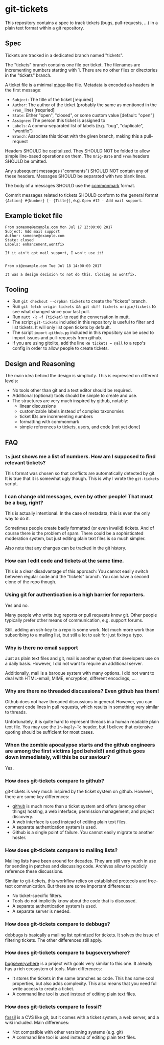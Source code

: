 # git-tickets

This repository contains a spec to track tickets (bugs, pull-requests, …) in a
plain text format within a git repository.


## Spec

Tickets are tracked in a dedicated branch named "tickets".

The "tickets" branch contains one file per ticket. The filenames are
incrementing numbers starting with 1. There are no other files or directories
in the "tickets" branch.

A ticket file is a minimal [mbox]-like file. Metadata is encoded as headers in
the first message:

-	`Subject`: The title of the ticket [required]
-	`Author`: The author of the ticket (probably the same as mentioned in the
	`From_` line) [requried]
-	`State`: Either "open", "closed", or some custom value [default: "open"]
-	`Assignee`: The person this ticket is assigned to
-	`Labels`: A comma-separated list of labels (e.g. "bug", "duplicate",
	"wontfix")
-	`Branch`: Associate this ticket with the given branch, making this a
	pull-request

Headers SHOULD be capitalized.  They SHOULD NOT be folded to allow simple
line-based operations on them.  The `Orig-Date` and `From` headers SHOULD be
omitted.

Any subsequent messages ("comments") SHOULD NOT contain any of these headers.
Messages SHOULD be separated with two blank lines.

The body of a messages SHOULD use the [commonmark] format.

Commit messages related to tickets SHOULD conform to the general format
`{Action} #{Number} [- {Title}]`, e.g. `Open #12 - Add mail support`.


## Example ticket file

	From someone@example.com Mon Jul 17 13:00:00 2017
	Subject: Add mail support
	Author: someone@example.com
	State: closed
	Labels: enhancement,wontfix

	If it ain't got mail support, I won't use it!


	From xi@example.com Tue Jul 18 14:00:00 2017

	It was a design decision to not do this. Closing as wontfix.


## Tooling

-	Run `git checkout --orphan tickets` to create the "tickets" branch.
-	Run `git fetch origin tickets && git diff tickets origin/tickets` to see what
	changed since your last pull.
-	Run `mutt -R -f {ticket}` to read the conversation in [mutt].
-	The script `git-tickets` included in this repository is useful to filter and
	list tickets. It will only list open tickets by default.
-	The script `import-github.py` included in this repository can be used to
	import issues and pull-requests from github.
-	If you are using gitolite, add the line `RW tickets = @all` to a repo's
	config in order to allow people to create tickets.


## Design and Reasoning

The main idea behind the design is simplicity. This is expressed on different
levels:

-	No tools other than git and a text editor should be required.
-	Additional (optional) tools should be simple to create and use.
-	The structures are very much inspired by github, notably:
	-	linear discussions
	-	customizable labels instead of complex taxonomies
	-	ticket IDs are incrementing numbers
	-	formatting with commonmark
	-	simple references to tickets, users, and code [not yet done]


## FAQ

### `ls` just shows me a list of numbers. How am I supposed to find relevant tickets?

This format was chosen so that conflicts are automatically detected by git. It
is true that it is somewhat ugly though. This is why I wrote the `git-tickets`
script.

### I can change old messages, even by other people! That must be a bug, right?

This is actually intentional. In the case of metadata, this is even the only
way to do it.

Sometimes people create badly formatted (or even invalid) tickets. And of
course there is the problem of spam. There could be a sophisticated moderation
system, but just editing plain text files is so much simpler.

Also note that any changes can be tracked in the git history.

### How can I edit code and tickets at the same time.

This is a clear disadvantage of this approach: You cannot easily switch
between regular code and the "tickets" branch. You can have a second clone of
the repo though.

### Using git for authentication is a high barrier for reporters.

Yes and no.

Many people who write bug reports or pull requests know git. Other people
typically prefer other means of communication, e.g. support forums.

Still, adding an ssh-key to a repo is some work. Not much more work than
subscribing to a mailing list, but still a lot to ask for just fixing a typo.

### Why is there no email support

Just as plain text files and git, mail is another system that developers
use on a daily basis. However, I did not want to require an additional server.

Additionally, mail is a baroque system with many options. I did not want to
deal with HTML-email, MIME, encryption, different encodings, ….

### Why are there no threaded discussions? Even github has them!

Github does not have threaded discussions in general. However, you can comment
code lines in pull requests, which results in something very similar to
threads.

Unfortunately, it is quite hard to represent threads in a human readable plain
text file. You may use the `In-Reply-To` header, but I believe that extensive
quoting should be sufficient for most cases.

### When the zombie apocalypse starts and the github engineers are among the first victims (god behold!) and github goes down immediately, will this be our saviour?

Yes.

### How does git-tickets compare to github?

git-tickets is very much inspired by the ticket system on github. However,
there are some key differences:

-	[github] is much more than a ticket system and offers (among other things)
	hosting, a web interface, permission management, and project discovery.
-	A web interface is used instead of editing plain text files.
-	A separate authentication system is used.
-	Github is a single point of failure. You cannot easily migrate to another
	hoster.

### How does git-tickets compare to mailing lists?

Mailing lists have been around for decades. They are still very much in use for
sending in patches and discussing code. Archives allow to publicly reference
these discussions.

Similar to git-tickets, this workflow relies on established protocols and
free-text communication. But there are some important differences:

-	No ticket-specific filters.
-	Tools do not implicitly know about the code that is discussed.
-	A separate authentication system is used.
-	A separate server is needed.

### How does git-tickets compare to debbugs?

[debbugs] is basically a mailing list optimized for tickets. It solves the
issue of filtering tickets. The other differences still apply.

### How does git-tickets compare to bugseverywhere?

[bugseverywhere] is a project with goals very similar to this one. It already
has a rich ecosystem of tools. Main differences:

-	It stores the tickets in the same branches as code. This has some cool
	properties, but also adds complexity. This also means that you need full
	write access to create a ticket.
-	A command line tool is used instead of editing plain text files.

### How does git-tickets compare to fossil?

[fossil] is a CVS like git, but it comes with a ticket system, a web server,
and a wiki included. Main differences:

-	Not compatible with other versioning systems (e.g. git)
-	A command line tool is used instead of editing plain text files.


[mbox]: https://tools.ietf.org/html/rfc4155
[commonmark]: https://spec.commonmark.org/
[github-refs]: https://help.github.com/articles/autolinked-references-and-urls/

[suckless]: http://lists.suckless.org/dev/1201/10574.html
[RFC 1297]: https://tools.ietf.org/html/rfc1297

[github]: https://github.com/
[sit]: https://github.com/maandree/sit
[fossil]: https://www.fossil-scm.org/index.html/doc/trunk/www/bugtheory.wiki
[bugseverywhere]: http://www.bugseverywhere.org/
[debbugs]: https://bugs.debian.org/debbugs-source/mainline/README.md

[stagit]: https://git.2f30.org/stagit/
[tig]: https://jonas.github.io/tig/
[tig-feature-request]: https://github.com/jonas/tig/issues/299
[mutt]: http://www.mutt.org/
